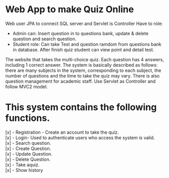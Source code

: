 # Web App to make Quiz Online
Web user JPA to connect SQL server and Servlet is Controller
Have to role:
  + Admin can: Insert question in to questions bank, update & delete question and search question.
  + Student role: Can take Test and question ramdom from questions bank in database.
                  After finish quiz student can view point and detail test.
                  
 The website that takes the multi-choice quiz. Each question has 4 answers, including 1 correct answer. The 
system is basically described as follows: there are many subjects in the system, corresponding to each subject, the 
number of questions and the time to take the quiz may vary. There is also question management for academic staff.
Use Servlet as Controller and follow MVC2 model.
# This system contains the following functions.
  [x] - Registration	- Create	an	account	to	take	the	quiz.<br>
  [x] - Login- Used	to	authenticate	users	who	access	the	system	is	valid.<br>
  [x] - Search question.<br>
  [x] - Create Question.<br>
  [x] - Update Question.<br>
  [x] - Delete Question.<br>
  [x] - Take aquiz.<br>
  [x] - Show history<br>
